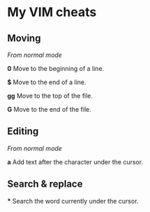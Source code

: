 # My VIM cheats

## Moving

_From normal mode_

**0** Move to the beginning of a line.

**$** Move to the end of a line.

**gg** Move to the top of the file.

**G** Move to the end of the file.

## Editing

_From normal mode_

**a** Add text after the character under the cursor.

## Search & replace

**&#42;** Search the word currently under the cursor.

